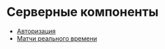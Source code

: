 # Серверные компоненты

- [Авторизация](Accounts/README.md)
- [Матчи реального времени](matches/README.md)